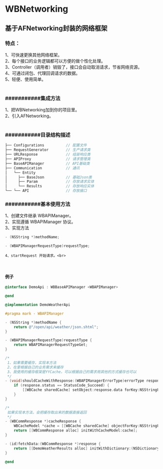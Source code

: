# WBNetworking

## 基于AFNetworking封装的网络框架 <br>

### 特点：<br>
1、可快速更换其他网络框架。<br>
2、每个接口的业务逻辑都可以方便的做个性化处理。<br>
3、Controller（调用者）销毁了，接口会自动取消请求，节省网络资源。<br>
4、可通过闭包、代理回调请求的数据。<br>
5、轻便、使用简单。<br>
<br>
### ###########集成方法<br>
1、把WBNetworking加到你的项目里。<br>
2、引入AFNetworking。<br>
<br>
### ###########目录结构描述<br>
``` C
├── Configurations          // 配置文件
├── RequestGenerator        // 生产请求类
├── URLResponse             // 组装响应类
├── APIProxy                // 请求管理类
├── BaseAPIManager          // API基础类
├── Communication           // 通讯
│   └── Entity
│     ├── BaseJson          // 基础Json类
│     ├── Param             // 存放请求实体
│     └── Results           // 存放响应实体
└── └── API                 // 存放接口
```

### ###########基本使用方法<br>
1、创建文件继承 WBAPIManager。<br>
2、实现遵循 WBAPIManager 协议。<br>
3、实现方法 <br>
``` Objective-C
- (NSString *)methodName;
```
``` Objective-C
- (WBAPIManagerRequestType)requestType;
```
    4、startRequest 开始请求。<br>
<br>

#### 例子<br>
``` Objective-C
@interface DemoApi : WBBaseAPIManager <WBAPIManager>

@end
```

``` Objective-C
@implementation DemoWeatherApi

#pragma mark - WBAPIManager

- (NSString *)methodName {
    return @"/open/api/weather/json.shtml";
}

- (WBAPIManagerRequestType)requestType {
    return WBAPIManagerRequestTypeGet;
}

/*
 1、如果需要缓存，实现本方法
 2、在里根据自己的业务需求来缓存
 3、我使用的缓存框架是YYCache，可以根据自己的需求用其他的方式缓存也可以
 */
- (void)shouldCacheWithResponse:(WBAPIManagerErrorType)errorType response:(WBCommResponse *)response {
    if (response.status == StatusCode_Succeed) {
        [[WBCache sharedCache] setObject:response.data forKey:NSStringFromClass(self.class)];
    }
}

/*
 如果实现本方法，会把缓存取出来的数据直接返回
 */
- (WBCommResponse *)cacheResponse {
    WBCacheModel *cache = [[WBCache sharedCache] objectForKey:NSStringFromClass(self.class)];
    return [[WBCommResponse alloc] initWithCacheModel:cache];
}

- (id)fetchData:(WBCommResponse *)response {
    return [[DemoWeatherResults alloc] initWithDictionary:(NSDictionary *)response.data error:nil];
}

@end
```
